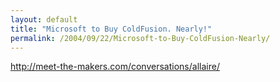 ```yaml
---
layout: default
title: "Microsoft to Buy ColdFusion. Nearly!"
permalink: /2004/09/22/Microsoft-to-Buy-ColdFusion-Nearly/
---
```


<P><A class="" href="http://meet-the-makers.com/conversations/allaire/" target=_blank>http://meet-the-makers.com/conversations/allaire/</A></P>